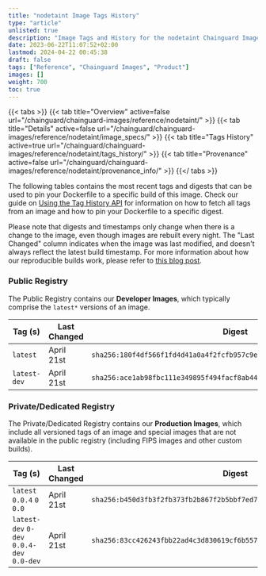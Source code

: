 ```yaml
---
title: "nodetaint Image Tags History"
type: "article"
unlisted: true
description: "Image Tags and History for the nodetaint Chainguard Image"
date: 2023-06-22T11:07:52+02:00
lastmod: 2024-04-22 00:45:38
draft: false
tags: ["Reference", "Chainguard Images", "Product"]
images: []
weight: 700
toc: true
---
```


{{< tabs >}}
{{< tab title="Overview" active=false url="/chainguard/chainguard-images/reference/nodetaint/" >}}
{{< tab title="Details" active=false url="/chainguard/chainguard-images/reference/nodetaint/image_specs/" >}}
{{< tab title="Tags History" active=true url="/chainguard/chainguard-images/reference/nodetaint/tags_history/" >}}
{{< tab title="Provenance" active=false url="/chainguard/chainguard-images/reference/nodetaint/provenance_info/" >}}
{{</ tabs >}}

The following tables contains the most recent tags and digests that can be used to pin your Dockerfile to a specific build of this image. Check our guide on [Using the Tag History API](/chainguard/chainguard-images/using-the-tag-history-api/) for information on how to fetch all tags from an image and how to pin your Dockerfile to a specific digest.

Please note that digests and timestamps only change when there is a change to the image, even though images are rebuilt every night. The "Last Changed" column indicates when the image was last modified, and doesn't always reflect the latest build timestamp. For more information about how our reproducible builds work, please refer to [this blog post](https://www.chainguard.dev/unchained/reproducing-chainguards-reproducible-image-builds).

### Public Registry
The Public Registry contains our **Developer Images**, which typically comprise the `latest*` versions of an image.

| Tag (s)       | Last Changed | Digest                                                                    |
|---------------|--------------|---------------------------------------------------------------------------|
|  `latest`     | April 21st   | `sha256:180f4df566f1fd4d41a0a4f2fcfb957c9ebb974dbdbed023ca90317df4a63d9e` |
|  `latest-dev` | April 21st   | `sha256:ace1ab98fbc111e349895f494facf8ab442293b2aa34f44a82a100494d19aa36` |


### Private/Dedicated Registry
The Private/Dedicated Registry contains our **Production Images**, which include all versioned tags of an image and special images that are not available in the public registry (including FIPS images and other custom builds).

| Tag (s)                                     | Last Changed | Digest                                                                    |
|---------------------------------------------|--------------|---------------------------------------------------------------------------|
|  `latest` `0.0.4` `0` `0.0`                 | April 21st   | `sha256:b450d3fb3f2fb373fb2b867f2b5bbf7ed72cfa81071c8f4a9f0caf456ad4336b` |
|  `latest-dev` `0-dev` `0.0.4-dev` `0.0-dev` | April 21st   | `sha256:83cc426243fbb22ad4c3d830619cf6b557558f0948f0be37fd7086687af8b461` |

